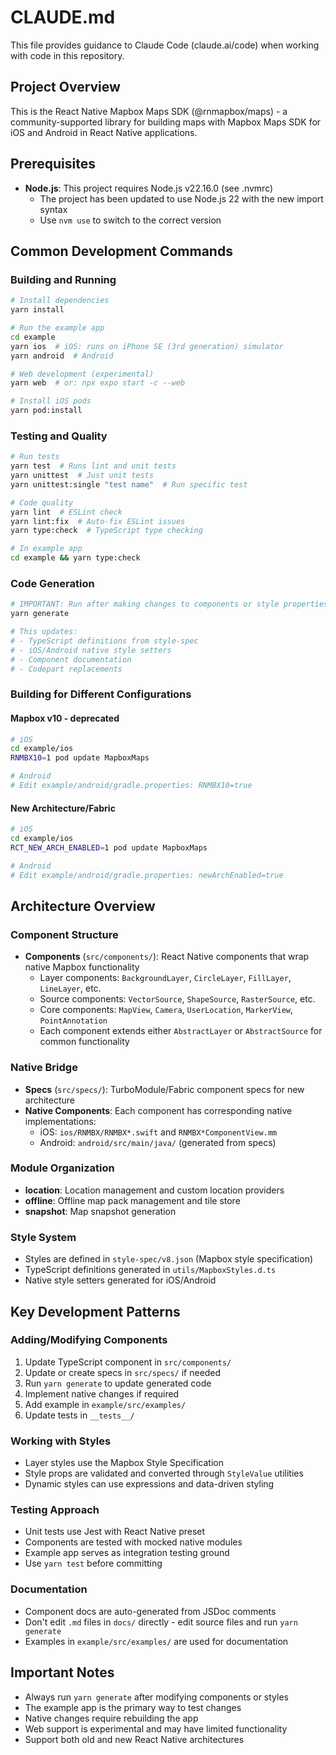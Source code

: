 # CLAUDE.md

This file provides guidance to Claude Code (claude.ai/code) when working with code in this repository.

## Project Overview

This is the React Native Mapbox Maps SDK (@rnmapbox/maps) - a community-supported library for building maps with Mapbox Maps SDK for iOS and Android in React Native applications.

## Prerequisites

- **Node.js**: This project requires Node.js v22.16.0 (see .nvmrc)
  - The project has been updated to use Node.js 22 with the new import syntax
  - Use `nvm use` to switch to the correct version

## Common Development Commands

### Building and Running
```bash
# Install dependencies
yarn install

# Run the example app
cd example
yarn ios  # iOS: runs on iPhone SE (3rd generation) simulator
yarn android  # Android

# Web development (experimental)
yarn web  # or: npx expo start -c --web

# Install iOS pods
yarn pod:install
```

### Testing and Quality
```bash
# Run tests
yarn test  # Runs lint and unit tests
yarn unittest  # Just unit tests
yarn unittest:single "test name"  # Run specific test

# Code quality
yarn lint  # ESLint check
yarn lint:fix  # Auto-fix ESLint issues
yarn type:check  # TypeScript type checking

# In example app
cd example && yarn type:check
```

### Code Generation
```bash
# IMPORTANT: Run after making changes to components or style properties
yarn generate

# This updates:
# - TypeScript definitions from style-spec
# - iOS/Android native style setters
# - Component documentation
# - Codepart replacements
```

### Building for Different Configurations

#### Mapbox v10 - deprecated
```bash
# iOS
cd example/ios
RNMBX10=1 pod update MapboxMaps

# Android
# Edit example/android/gradle.properties: RNMBX10=true
```

#### New Architecture/Fabric
```bash
# iOS
cd example/ios
RCT_NEW_ARCH_ENABLED=1 pod update MapboxMaps

# Android
# Edit example/android/gradle.properties: newArchEnabled=true
```

## Architecture Overview

### Component Structure
- **Components** (`src/components/`): React Native components that wrap native Mapbox functionality
  - Layer components: `BackgroundLayer`, `CircleLayer`, `FillLayer`, `LineLayer`, etc.
  - Source components: `VectorSource`, `ShapeSource`, `RasterSource`, etc.
  - Core components: `MapView`, `Camera`, `UserLocation`, `MarkerView`, `PointAnnotation`
  - Each component extends either `AbstractLayer` or `AbstractSource` for common functionality

### Native Bridge
- **Specs** (`src/specs/`): TurboModule/Fabric component specs for new architecture
- **Native Components**: Each component has corresponding native implementations:
  - iOS: `ios/RNMBX/RNMBX*.swift` and `RNMBX*ComponentView.mm`
  - Android: `android/src/main/java/` (generated from specs)

### Module Organization
- **location**: Location management and custom location providers
- **offline**: Offline map pack management and tile store
- **snapshot**: Map snapshot generation

### Style System
- Styles are defined in `style-spec/v8.json` (Mapbox style specification)
- TypeScript definitions generated in `utils/MapboxStyles.d.ts`
- Native style setters generated for iOS/Android

## Key Development Patterns

### Adding/Modifying Components
1. Update TypeScript component in `src/components/`
2. Update or create specs in `src/specs/` if needed
3. Run `yarn generate` to update generated code
4. Implement native changes if required
5. Add example in `example/src/examples/`
6. Update tests in `__tests__/`

### Working with Styles
- Layer styles use the Mapbox Style Specification
- Style props are validated and converted through `StyleValue` utilities
- Dynamic styles can use expressions and data-driven styling

### Testing Approach
- Unit tests use Jest with React Native preset
- Components are tested with mocked native modules
- Example app serves as integration testing ground
- Use `yarn test` before committing

### Documentation
- Component docs are auto-generated from JSDoc comments
- Don't edit `.md` files in `docs/` directly - edit source files and run `yarn generate`
- Examples in `example/src/examples/` are used for documentation

## Important Notes

- Always run `yarn generate` after modifying components or styles
- The example app is the primary way to test changes
- Native changes require rebuilding the app
- Web support is experimental and may have limited functionality
- Support both old and new React Native architectures

